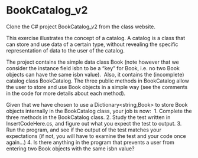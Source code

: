 # BookCatalog_v2

Clone the C# project BookCatalog_v2 from the class website.  

This exercise illustrates the concept of a catalog. A catalog is a class that can store and use data of a certain type, without revealing the specific representation of data to the user of the catalog. 

The project contains the simple data class Book (note however that we consider the instance field isbn to be a “key” for Book, i.e. no two Book objects can have the same isbn value).  Also, it contains the (incomplete) catalog class BookCatalog. The three public methods in BookCatalog allow the user to store and use Book objects in a simple way (see the comments in the code for more details about each method). 

Given that we have chosen to use a Dictionary<string,Book> to store Book objects internally in the BookCatalog class, your job is now:  1. Complete the three methods in the BookCatalog class. 2. Study the test written in InsertCodeHere.cs, and figure out what you expect the test to output. 3. Run the program, and see if the output of the test matches your expectations (if not, you will have to examine the test and your code once again…) 4. Is there anything in the program that prevents a user from entering two Book objects with the same isbn value? 
